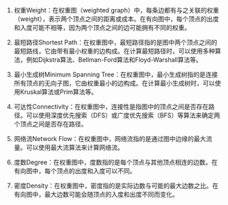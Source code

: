 

1. 权重Weight：在权重图（weighted graph）中，每条边都有与之关联的权重（weight），表示两个顶点之间的距离或成本。在有向图中，每个顶点的出度和入度可能不相等，因为两个顶点之间的边可能拥有不同的权重。 

2. 最短路径Shortest Path：在权重图中，最短路径指的是图中两个顶点之间的最短路线，它由带有最小权重的边构成。在计算最短路径时，可以使用多种算法，例如Dijkstra算法、Bellman-Ford算法和Floyd-Warshall算法等。

3. 最小生成树Minimum Spanning Tree：在权重图中，最小生成树指的是连接所有顶点的无向子图，它由权重最小的边构成。在计算最小生成树时，可以使用Kruskal算法或Prim算法等。

4. 可达性Connectivity：在权重图中，连接性是指图中的顶点之间是否存在路径。可以使用深度优先搜索（DFS）或广度优先搜索（BFS）等算法来确定两个顶点之间是否存在路径。

5. 网络流Network Flow：在权重图中，网络流指的是通过图中边缘的最大流量。可以使用最大流算法来计算网络流。

6. 度数Degree：在权重图中，度数指的是每个顶点与其他顶点相连的边数。在有向图中，每个顶点的出度和入度可以不同。

7. 密度Density：在权重图中，密度指的是实际边数与可能的最大边数之比。在有向图中，最大边数可能会随顶点的入度和出度不同而变化。